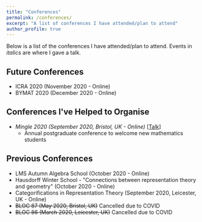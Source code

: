 ```yaml
---
title: "Conferences"
permalink: /conferences/
excerpt: "A list of conferences I have attended/plan to attend"
author_profile: true
---
```


Below is a list of the conferences I have attended/plan to attend.
Events in *italics* are where I gave a talk.

## Future Conferences
* ICRA 2020 (November 2020 - Online)
* BYMAT 2020 (December 2020 - Online)

## Conferences I've Helped to Organise
* *Mingle 2020 (September 2020, Bristol, UK - Online)* \[[Talk](/talks/2020-09-25-talk-SET)\]
  * Annual postgraduate conference to welcome new mathematics students
 
## Previous Conferences
* LMS Autumn Algebra School (October 2020 - Online)
* Hausdorff Winter School - "Connections between representation theory and geometry" (October 2020 - Online)
* Categorifications in Representation Theory (September 2020, Leicester, UK - Online)
* ~~BLOC 87 (May 2020, Bristol, UK)~~ Cancelled due to COVID
* ~~BLOC 86 (March 2020, Leicester, UK)~~ Cancelled due to COVID
